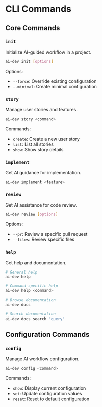 # CLI Commands

## Core Commands

### `init`
Initialize AI-guided workflow in a project.

```bash
ai-dev init [options]
```

Options:
- `--force`: Override existing configuration
- `--minimal`: Create minimal configuration

### `story`
Manage user stories and features.

```bash
ai-dev story <command>
```

Commands:
- `create`: Create a new user story
- `list`: List all stories
- `show`: Show story details

### `implement`
Get AI guidance for implementation.

```bash
ai-dev implement <feature>
```

### `review`
Get AI assistance for code review.

```bash
ai-dev review [options]
```

Options:
- `--pr`: Review a specific pull request
- `--files`: Review specific files

### `help`
Get help and documentation.

```bash
# General help
ai-dev help

# Command-specific help
ai-dev help <command>

# Browse documentation
ai-dev docs

# Search documentation
ai-dev docs search "query"
```

## Configuration Commands

### `config`
Manage AI workflow configuration.

```bash
ai-dev config <command>
```

Commands:
- `show`: Display current configuration
- `set`: Update configuration values
- `reset`: Reset to default configuration
